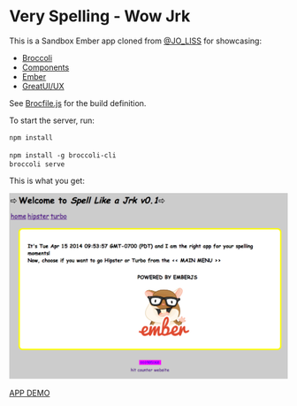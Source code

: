 # Very Spelling - Wow Jrk

This is a Sandbox Ember app cloned from [@JO_LISS](https://github.com/joliss) for showcasing:

  * [Broccoli](https://github.com/joliss/broccoli)
  * [Components](http://emberjs.com/guides/components)
  * [Ember](http://emberjs.com)
  * [GreatUI/UX](http://en.wikipedia.org/wiki/Comic_Sans_MS)


See [Brocfile.js](/Brocfile.js) for the build definition.

To start the server, run:

```
npm install

npm install -g broccoli-cli
broccoli serve
```

This is what you get:

![this is the app](https://raw.githubusercontent.com/etozzato/spelling-jrk/master/public/ss.png)

[APP DEMO](http://etozzato.github.io/spelling-jrk/#/turbo)
